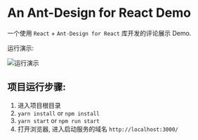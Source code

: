 # An Ant-Design for React Demo

一个使用 `React` + `Ant-Design for React` 库开发的评论展示 Demo.

运行演示:

![运行演示](https://img-1305590520.cos.ap-shanghai.myqcloud.com/antd-demo.png)

## 项目运行步骤:

1. 进入项目根目录
2. `yarn install` or `npm install`
3. `yarn start` or `npm run start`
4. 打开浏览器, 进入启动服务的域名 `http://localhost:3000/`